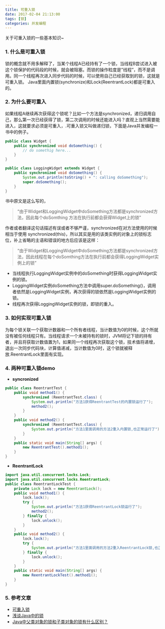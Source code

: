 ```yaml
---
title: 可重入锁
date: 2017-02-04 21:13:00
tags: [锁]
categories: 并发编程
---
```

关于可重入锁的一些基本知识~<!--more-->
### 1. 什么是可重入锁
锁的概念就不用多解释了，当某个线程A已经持有了一个锁，当线程B尝试进入被这个锁保护的代码段的时候，就会被阻塞。而锁的操作粒度是”线程”，而不是调用。同一个线程再次进入同步代码的时候，可以使用自己已经获取到的锁，这就是可重入锁。
Java里面内置锁(synchronize)和Lock(ReentrantLock)都是可重入的。
### 2. 为什么要可重入
如果线程A继续再次获得这个锁呢？比如一个方法是synchronized，递归调用自己，那么第一次已经获得了锁，第二次调用的时候还能进入吗？直观上当然需要能进入，这就要求必须是可重入，.可重入锁又叫做递归锁，下面是Java并发编程一书中的例子。
```java
public class Widget {
    public synchronized void doSomething() {
        // do somethig here...
    }
}

public class LoggingWidget extends Widget {
    public synchronized void doSomething() {
        System.out.println(toString() + ": calling doSomething");
        super.doSomething();
    }
}
```
书中原文是这么写的，
> “由于Widget和LoggingWidget中doSomething方法都是synchronized方法，因此每个doSomthing 方法在执行前都会获得Widget上的锁”

作者或者翻译这句话描述有误或者不够严谨，synchronized在对方法使用的时候相当于使用 synchronized(this)，所以其实是用的该类实例的对象上的锁标志位，补上省略的主语和错误的地方后应该是这样：
> “由于Widget和LoggingWidget中doSomething方法都是synchronized方法，因此线程在每个doSomthing方法在执行前都会获得LoggingWidget实例上的锁”

- 当线程执行LoggingWidget实例中的doSomething时获得LoggingWidget实例的锁。
- LoggingWidget实例doSomething方法中调用super.doSomething()，调用者依然是LoggingWidget实例，再次获得的锁依然是LoggingWidget实例的锁。
- 线程再次获得LoggingWidget实例的锁，即锁的重入。

### 3. 如何实现可重入锁
为每个锁关联一个获取计数器和一个所有者线程，当计数值为0的时候，这个所就没有被任何线程只有。当线程请求一个未被持有的锁时，JVM将记下锁的持有者，并且将获取计数值置为1，如果同一个线程再次获取这个锁，技术值将递增，退出一次同步代码块，计算值递减，当计数值为0时，这个锁就被释放.ReentrantLock里面有实现。

### 4. 两种可重入锁demo
- **syncronized**
```java
public class ReentrantTest {
    public void method1() {
        synchronized (ReentrantTest.class) {
            System.out.println("方法1获得ReentrantTest的内置锁运行了");
            method2();
        }
    }
    public void method2() {
        synchronized (ReentrantTest.class) {
            System.out.println("方法1里面调用的方法2重入内置锁,也正常运行了");
        }
    }
    public static void main(String[] args) {
        new ReentrantTest().method1();
    }
}
```
- **ReentrantLock**
```java
import java.util.concurrent.locks.Lock;
import java.util.concurrent.locks.ReentrantLock;
public class ReentrantLockTest {
    private Lock lock = new ReentrantLock();
    public void method1() {
        lock.lock();
        try {
            System.out.println("方法1获得ReentrantLock锁运行了");
            method2();
        } finally {
            lock.unlock();
        }
    }
    public void method2() {
        lock.lock();
        try {
            System.out.println("方法1里面调用的方法2重入ReentrantLock锁,也正常运行了");
        } finally {
            lock.unlock();
        }
    }
    public static void main(String[] args) {
        new ReentrantLockTest().method1();
    }
}
```
### 5. 参考文章

- [可重入锁](http://blog.csdn.net/johnking123/article/details/50043961)
- [浅谈Java中的锁](http://zhwbqd.github.io/2015/02/13/lock-in-java.html)
- [Java中父类对象的锁和子类对象的锁有什么区别？](https://www.zhihu.com/question/28113814)